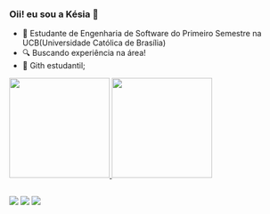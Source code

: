 ### Oii! eu sou a Késia 👯

- 🌱 Estudante de Engenharia de Software do Primeiro Semestre na UCB(Universidade Católica de Brasília)
- 🔍 Buscando experiência na área!
- 📘 Gith estudantil;


<div>
  <a href="https://github.com/Kesia-silva">
  <img height="180em" src="https://github-readme-stats.vercel.app/api?username=Kesia-silva&show_icons=true&theme=radical">
  <img height="180em" src="https://github-readme-stats.vercel.app/api/top-langs/?username=Kesia-silva&layout=compact&theme=radical">
</div>

  ##

  <div> 
  <a href="https://instagram.com/kesiasilva6087" target="_blank"><img src="https://img.shields.io/badge/-Instagram-%23E4405F?style=for-the-badge&logo=instagram&logoColor=white" target="_blank"></a>
  <a href = "mailto:kesiasilvab6@gmail.com"><img src="https://img.shields.io/badge/-Gmail-%23333?style=for-the-badge&logo=gmail&logoColor=white" target="_blank"></a>
  <a href="https://www.linkedin.com/in/k%C3%A9sia-silva-viana-23b004293/" target="_blank"><img src="https://img.shields.io/badge/-LinkedIn-%230077B5?style=for-the-badge&logo=linkedin&logoColor=white" target="_blank"></a> 
  
</div>
